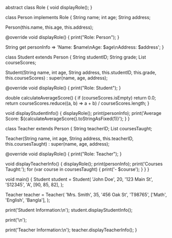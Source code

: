 abstract class Role {
  void displayRole();
}

class Person implements Role {
  String name;
  int age;
  String address;

  Person(this.name, this.age, this.address);

  @override
  void displayRole() {
    print("Role: Person");
  }

  String get personInfo => 'Name: $name\nAge: $age\nAddress: $address';
}

class Student extends Person {
  String studentID;
  String grade;
  List<double> courseScores;

  Student(String name, int age, String address, this.studentID, this.grade, this.courseScores)
      : super(name, age, address);

  @override
  void displayRole() {
    print("Role: Student");
  }

  double calculateAverageScore() {
    if (courseScores.isEmpty) return 0.0;
    return courseScores.reduce((a, b) => a + b) / courseScores.length;
  }

  void displayStudentInfo() {
    displayRole();
    print(personInfo);
    print('Average Score: ${calculateAverageScore().toStringAsFixed(1)}');
  }
}

class Teacher extends Person {
  String teacherID;
  List<String> coursesTaught;

  Teacher(String name, int age, String address, this.teacherID, this.coursesTaught)
      : super(name, age, address);

  @override
  void displayRole() {
    print("Role: Teacher");
  }

  void displayTeacherInfo() {
    displayRole();
    print(personInfo);
    print('Courses Taught:');
    for (var course in coursesTaught) {
      print('- $course');
    }
  }
}

void main() {
  Student student = Student(
    'John Doe',
    20,
    '123 Main St',
    'S12345',
    'A',
    [90, 85, 82],
  );

  Teacher teacher = Teacher(
    'Mrs. Smith',
    35,
    '456 Oak St',
    'T98765',
    ['Math', 'English', 'Bangla'],
  );

  print('Student Information:\n');
  student.displayStudentInfo();

  print('\n');

  print('Teacher Information:\n');
  teacher.displayTeacherInfo();
}
